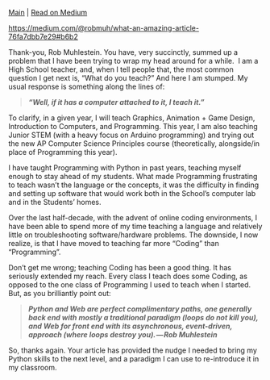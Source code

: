 [Main](./readme.md) | [Read on Medium](https://medium.com/@janzeteachesit/thank-you-rob-muhlestein-fadac38cfb42#.dnhl801pw)

https://medium.com/@robmuh/what-an-amazing-article-76fa7dbb7e29#b6b2

Thank-you, Rob Muhlestein. You have, very succinctly, summed up a problem that I have been trying to wrap my head around for a while. 
I am a High School teacher, and,  when I tell people that, the most common question I get next is, “What do you teach?” And here I am stumped. My usual response is something along the lines of:

> *__“Well, if it has a computer attached to it, I teach it.”__*

To clarify, in a given year, I will teach Graphics, Animation + Game Design, Introduction to Computers, and Programming. This year, I am also teaching Junior STEM (with a heavy focus on Arduino programming) and trying out the new AP Computer Science Principles course (theoretically, alongside/in place of Programming this year).

I have taught Programming with Python in past years, teaching myself enough to stay ahead of my students. What made Programming frustrating to teach wasn’t the language or the concepts, it was the difficulty in finding and setting up software that would work both in the School’s computer lab and in the Students’ homes.

Over the last half-decade, with the advent of online coding environments, I have been able to spend more of my time teaching a language and relatively little on troubleshooting software/hardware problems. The downside, I now realize, is that I have moved to teaching far more “Coding” than “Programming”. 

Don’t get me wrong; teaching Coding has been a good thing. It has seriously extended my reach. Every class I teach does some Coding, as opposed to the one class of Programming I used to teach when I started.
But, as you brilliantly point out:

> *__Python and Web are perfect complimentary paths, one generally back end with mostly 
> a traditional paradigm (loops do not kill you), and Web for front end with its asynchronous, 
> event-driven, approach (where loops destroy you). — Rob Muhlestein__*

So, thanks again. Your article has provided the nudge I needed to bring my Python skills to the next level, and a paradigm I can use to re-introduce it in my classroom.
